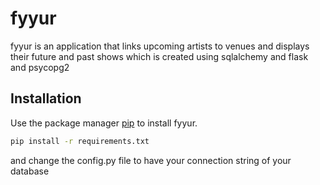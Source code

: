 # fyyur

fyyur is an application that links upcoming artists to venues and displays their future and past shows which is created using sqlalchemy and flask and psycopg2

## Installation

Use the package manager [pip](https://pip.pypa.io/en/stable/) to install fyyur.

```bash
pip install -r requirements.txt
```
and change the config.py file to have your connection string of your database

#
